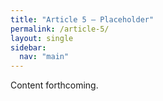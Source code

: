 ```yaml
---
title: "Article 5 – Placeholder"
permalink: /article-5/
layout: single
sidebar:
  nav: "main"
---
```


Content forthcoming.
